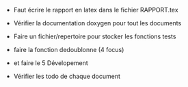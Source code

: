 
- Faut écrire le rapport en latex dans le fichier RAPPORT.tex 

- Vérifier la documentation doxygen pour tout les documents

- Faire un fichier/repertoire pour stocker les fonctions tests

- faire la fonction dedoublonne (4 focus)

- et faire le 5 Dévelopement

- Vérifier les todo de chaque document
